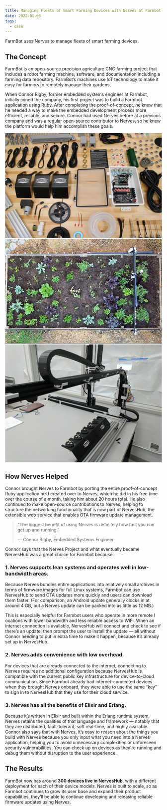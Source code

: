 ```yaml
---
title: Managing Fleets of Smart Farming Devices with Nerves at Farmbot
date: 2022-01-03
tags:
  - case
---
```


FarmBot uses Nerves to manage fleets of smart farming devices.

<!--more-->

## The Concept

FarmBot is an open-source precision agriculture CNC farming project that
includes a robot farming machine, software, and documentation including a
farming data repository. FarmBot’s machines use IoT technology to make it easy
for farmers to remotely manage their gardens.

When Connor Rigby, former embedded systems engineer at Farmbot, initially
joined the company, his first project was to build a Farmbot application
using Ruby. After completing the proof-of-concept, he knew that he needed a
way to make the embedded development process more efficient, reliable, and
secure. Connor had used Nerves before at a previous company and was a regular
open-source contributor to Nerves, so he knew the platform would help him
accomplish these goals.

![](/img/Farmbot-case-1.jpg)
![](/img/Farmbot-case-2.jpg)
![](/img/Farmbot-case-3.jpg)

## How Nerves Helped

Connor brought Nerves to Farmbot by porting the entire proof-of-concept Ruby
application he’d created over to Nerves, which he did in his free time over
the course of a month, taking him about 20 hours total. He also continued to
make open-source contributions to Nerves, helping to structure the networking
functionality that is now part of NervesHub, the extensible web service that
enables OTA firmware update management.

> “The biggest benefit of using Nerves is definitely how fast you can get up and running.”
>
> — Connor Rigby, Embedded Systems Engineer

Connor says that the Nerves Project and what eventually became NervesHub was a
great choice for Farmbot because:

### 1. Nerves supports lean systems and operates well in low-bandwidth areas.

Because Nerves bundles entire applications into relatively small archives in
terms of firmware images for full Linux systems, Farmbot can use NervesHub to
send OTA updates more quickly and users can download them faster. (For
comparison, an Android update generally clocks in at around 4 GB, but a
Nerves update can be packed into as little as 12 MB.)

This is especially helpful for Farmbot users who operate in more remote l
ocations with lower bandwidth and less reliable access to WiFi. When an
internet connection is available, NervesHub will connect and check to see if
there’s an update, then prompt the user to install the update — all without
Connor needing to put in extra time to make it happen, because it’s already
set up in NervesHub.

### 2. Nerves adds convenience with low overhead.

For devices that are already connected to the internet, connecting to Nerves
requires no additional configuration because NervesHub is compatible with the
current public key infrastructure for device-to-cloud communication. Since
Farmbot already had internet-connected devices when they brought Nerves onboard,
they were able to use the same “key” to sign in to NervesHub that they use for
their cloud service.

### 3. Nerves has all the benefits of Elixir and Erlang.

Because it’s written in Elixir and built within the Erlang runtime system,
Nerves retains the qualities of that language and framework — notably that they
are distributed, fault-tolerant, soft real-time, and highly available. Connor
also says that with Nerves, it’s easy to reason about the things you build
with Nerves because you only input what you need into a Nerves application,
helping you to avoid unnecessary complexities or unforeseen security
vulnerabilities. You can check up on devices as they're running and debug
them without disruption to the user experience.

## The Results

FarmBot now has around **300 devices live in NervesHub**, with a different
deployment for each of their device models. Nerves is built to scale, so as
Farmbot continues to grow its user base and expand their product capabilities,
they’ll be able to continue developing and releasing reliable firmware
updates using Nerves.
